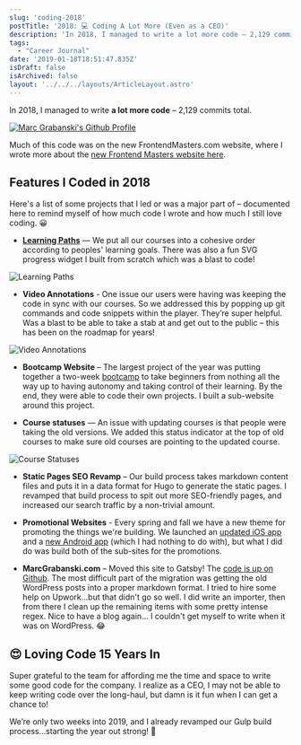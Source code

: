 ```yaml
---
slug: 'coding-2018'
postTitle: '2018: 💻 Coding A Lot More (Even as a CEO)'
description: 'In 2018, I managed to write a lot more code – 2,129 commits total. 15+ years in, I am still loving writing code.'
tags:
  - "Career Journal"
date: '2019-01-18T18:51:47.835Z'
isDraft: false
isArchived: false
layout: '../../../layouts/ArticleLayout.astro'
---
```


In 2018, I managed to write **a lot more code** – 2,129 commits total.

[![Marc Grabanski's Github Profile](/2019-01-11-coding-in-2018/_github-2018.jpeg)](https://github.com/1marc)

Much of this code was on the new FrontendMasters.com website, where I wrote more about the [new Frontend Masters website here](./new-frontend-masters-website).

## Features I Coded in 2018

Here's a list of some projects that I led or was a major part of – documented here to remind myself of how much code I wrote and how much I still love coding. 😀

- [**Learning Paths**](https://frontendmasters.com/learn/) — We put all our courses into a cohesive order according to peoples' learning goals. There was also a fun SVG progress widget I built from scratch which was a blast to code!

![Learning Paths](/2019-01-11-coding-in-2018/_learning-paths.gif)

- **Video Annotations** - One issue our users were having was keeping the code in sync with our courses. So we addressed this by popping up git commands and code snippets within the player. They’re super helpful. Was a blast to be able to take a stab at and get out to the public – this has been on the roadmap for years!

![Video Annotations](/2019-01-11-coding-in-2018/_video-annotations.png)

- **Bootcamp Website** – The largest project of the year was putting together a two-week [bootcamp](https://twitter.com/frontendmasters/status/1046765279731224576) to take beginners from nothing all the way up to having autonomy and taking control of their learning. By the end, they were able to code their own projects. I built a sub-website around this project.

* **Course statuses** — An issue with updating courses is that people were taking the old versions. We added this status indicator at the top of old courses to make sure old courses are pointing to the updated course.

![Course Statuses](/2019-01-11-coding-in-2018/_statuses.png)

- **Static Pages SEO Revamp** – Our build process takes markdown content files and puts it in a data format for Hugo to generate the static pages. I revamped that build process to spit out more SEO-friendly pages, and increased our search traffic by a non-trivial amount.
- **Promotional Websites** - Every spring and fall we have a new theme for promoting the things we're building. We launched an [updated iOS app](https://itunes.apple.com/us/app/frontend-masters/id1383780486?ls=1&mt=8) and a [new Android app](https://play.google.com/store/apps/details?id=in.mjg.frontendmasters.store&utm_source=frontendmasters_com&pcampaignid=MKT-Other-global-all-co-prtnr-py-PartBadge-Mar2515-1) (which I had nothing to do with), but what I did do was build both of the sub-sites for the promotions.

- **MarcGrabanski.com** – Moved this site to Gatsby! The [code is up on Github](https://github.com/1Marc/marcgrabanski.com). The most difficult part of the migration was getting the old WordPress posts into a proper markdown format. I tried to hire some help on Upwork...but that didn't go so well. I did write an importer, then from there I clean up the remaining items with some pretty intense regex. Nice to have a blog again... I couldn't get myself to write when it was on WordPress. 😂

## 😍 Loving Code 15 Years In

Super grateful to the team for affording me the time and space to write some good code for the company. I realize as a CEO, I may not be able to keep writing code over the long-haul, but damn is it fun when I can get a chance to!

We’re only two weeks into 2019, and I already revamped our Gulp build process...starting the year out strong! 💪
